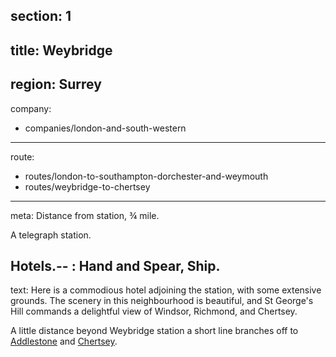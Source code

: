 section: 1
----
title: Weybridge
----
region: Surrey
----
company:
- companies/london-and-south-western
----
route:
- routes/london-to-southampton-dorchester-and-weymouth
- routes/weybridge-to-chertsey
----
meta: Distance from station, ¾ mile.

A telegraph station.

Hotels.--
: Hand and Spear, Ship.
----
text: Here is a commodious hotel adjoining the station, with some extensive grounds. The scenery in this neighbourhood is beautiful, and St George's Hill commands a delightful view of Windsor, Richmond, and Chertsey.

A little distance beyond Weybridge station a short line branches off to [Addlestone](/stations/addlestone) and [Chertsey](/stations/chertsey).